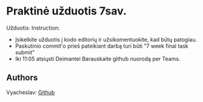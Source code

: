 # Praktinė užduotis 7sav.

Užduotis: Instruction:
-   Įsikelkite užduotis į kodo editorių ir užsikomentuokite, kad būtų patogiau. 
-   Paskutinio commit'o prieš pateikiant darbą turi būti "7 week final task submit"
-   Iki 11:05 atsiųsti Deimantei Barauskaite github nuorodą per Teams.

## Authors

Vyacheslav: [Github](https://github.com/vyacheslavltu)
